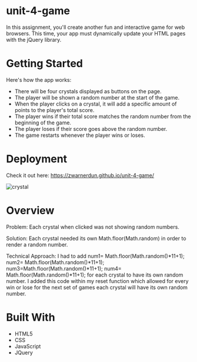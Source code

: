 # unit-4-game
In this assignment, you'll create another fun and interactive game for web browsers. This time, your app must dynamically update your HTML pages with the jQuery library.

# Getting Started
Here's how the app works:
* There will be four crystals displayed as buttons on the page.
* The player will be shown a random number at the start of the game.
* When the player clicks on a crystal, it will add a specific amount of points to the player's total score.
* The player wins if their total score matches the random number from the beginning of the game.
* The player loses if their score goes above the random number.
* The game restarts whenever the player wins or loses.

# Deployment
Check it out here: https://zwarnerdun.github.io/unit-4-game/

![crystal](https://user-images.githubusercontent.com/49568886/64915124-cfb8b680-d72d-11e9-92df-9cc2f0718b76.PNG)

# Overview
Problem: Each crystal when clicked was not showing random numbers.

Solution: Each crystal needed its own Math.floor(Math.random) in order to render a random number.

Technical Approach: I had to add num1= Math.floor(Math.random()*11+1); num2= Math.floor(Math.random()*11+1); num3=Math.floor(Math.random()*11+1); num4= Math.floor(Math.random()*11+1); for each crystal to have its own random number. I added this code within my reset function which allowed for every win or lose for the next set of games each crystal will have its own random number. 

# Built With
* HTML5
* CSS
* JavaScript
* JQuery
